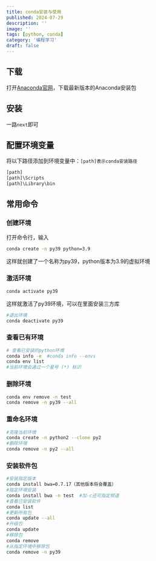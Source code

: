 ```yaml
---
title: conda安装与使用
published: 2024-07-29
description: ''
image: ''
tags: [python, conda]
category: '编程学习'
draft: false 
---
```


## 下载

打开[Anaconda官网](https://docs.anaconda.com/miniconda/)，下载最新版本的Anaconda安装包

## 安装

一路`next`即可

## 配置环境变量

将以下路径添加到环境变量中：`[path]表示conda安装路径`

``` bash
[path]
[path]\Scripts
[path]\Library\bin
```

## 常用命令

### 创建环境

打开命令行，输入

``` bash
conda create -n py39 python=3.9
```

这样就创建了一个名称为py39，python版本为3.9的虚拟环境

### 激活环境

``` bash
conda activate py39
```

这样就激活了py39环境，可以在里面安装三方库

``` bash
#退出环境
conda deactivate py39
```

### 查看已有环境

``` bash
# 查看已安装的python环境
conda info -e  #conda info --envs
conda env list
#当前环境会通过一个星号 (*) 标识
```

### 删除环境

``` bash
conda env remove -n test
conda remove -n py39 --all
```

### 重命名环境

``` bash
#克隆当前环境
conda create -n python2 --clone py2
#删除环境
conda remove -n py2 --all
```

### 安装软件包

``` bash
#安装指定版本
conda install bwa=0.7.17（其他版本将会覆盖）
#指定环境安装
conda install bwa -n test  #加-c还可指定频道
#查看已安装软件
conda list
#更新所有包
conda update --all
#升级包
conda update
#移除包
conda remove
#从指定环境中移除包
conda remove -n py39
